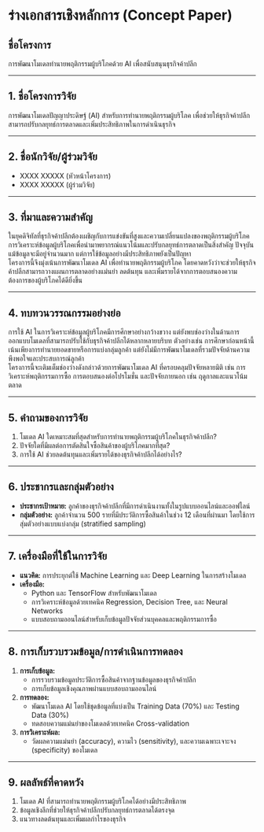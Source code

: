 # ร่างเอกสารเชิงหลักการ (Concept Paper)

## **ชื่อโครงการ**
การพัฒนาโมเดลทำนายพฤติกรรมผู้บริโภคด้วย AI เพื่อสนับสนุนธุรกิจค้าปลีก

---

## **1. ชื่อโครงการวิจัย**
การพัฒนาโมเดลปัญญาประดิษฐ์ (AI) สำหรับการทำนายพฤติกรรมผู้บริโภค เพื่อช่วยให้ธุรกิจค้าปลีกสามารถปรับกลยุทธ์การตลาดและเพิ่มประสิทธิภาพในการดำเนินธุรกิจ

---

## **2. ชื่อนักวิจัย/ผู้ร่วมวิจัย**
- XXXX XXXXX (หัวหน้าโครงการ)  
- XXXX XXXXX (ผู้ร่วมวิจัย)

---

## **3. ที่มาและความสำคัญ**
ในยุคดิจิทัลที่ธุรกิจค้าปลีกต้องเผชิญกับการแข่งขันที่สูงและความเปลี่ยนแปลงของพฤติกรรมผู้บริโภค การวิเคราะห์ข้อมูลผู้บริโภคเพื่อนำมาพยากรณ์แนวโน้มและปรับกลยุทธ์การตลาดเป็นสิ่งสำคัญ ปัจจุบัน แม้ข้อมูลจะมีอยู่จำนวนมาก แต่การใช้ข้อมูลอย่างมีประสิทธิภาพยังเป็นปัญหา  
โครงการนี้จึงมุ่งเน้นการพัฒนาโมเดล AI เพื่อทำนายพฤติกรรมผู้บริโภค โดยคาดหวังว่าจะช่วยให้ธุรกิจค้าปลีกสามารถวางแผนการตลาดอย่างแม่นยำ ลดต้นทุน และเพิ่มรายได้จากการตอบสนองความต้องการของผู้บริโภคได้ดียิ่งขึ้น

---

## **4. ทบทวนวรรณกรรมอย่างย่อ**
การใช้ AI ในการวิเคราะห์ข้อมูลผู้บริโภคมีการศึกษาอย่างกว้างขวาง แต่ยังพบช่องว่างในด้านการออกแบบโมเดลที่สามารถปรับใช้กับธุรกิจค้าปลีกได้หลากหลายบริบท ตัวอย่างเช่น การศึกษาก่อนหน้านี้เน้นเพียงการทำนายยอดขายหรือการแบ่งกลุ่มลูกค้า แต่ยังไม่มีการพัฒนาโมเดลที่รวมปัจจัยด้านความพึงพอใจและประสบการณ์ลูกค้า  
โครงการนี้จะเติมเต็มช่องว่างดังกล่าวด้วยการพัฒนาโมเดล AI ที่ครอบคลุมปัจจัยหลายมิติ เช่น การวิเคราะห์พฤติกรรมการซื้อ การตอบสนองต่อโปรโมชั่น และปัจจัยภายนอก เช่น ฤดูกาลและแนวโน้มตลาด  

---

## **5. คำถามของการวิจัย**
1. โมเดล AI ใดเหมาะสมที่สุดสำหรับการทำนายพฤติกรรมผู้บริโภคในธุรกิจค้าปลีก?  
2. ปัจจัยใดที่มีผลต่อการตัดสินใจซื้อสินค้าของผู้บริโภคมากที่สุด?  
3. การใช้ AI ช่วยลดต้นทุนและเพิ่มรายได้ของธุรกิจค้าปลีกได้อย่างไร?

---

## **6. ประชากรและกลุ่มตัวอย่าง**
- **ประชากรเป้าหมาย:** ลูกค้าของธุรกิจค้าปลีกที่มีการดำเนินงานทั้งในรูปแบบออนไลน์และออฟไลน์  
- **กลุ่มตัวอย่าง:** ลูกค้าจำนวน 500 รายที่มีประวัติการซื้อสินค้าในช่วง 12 เดือนที่ผ่านมา โดยใช้การสุ่มตัวอย่างแบบแบ่งกลุ่ม (stratified sampling)

---

## **7. เครื่องมือที่ใช้ในการวิจัย**
- **แนวคิด:** การประยุกต์ใช้ Machine Learning และ Deep Learning ในการสร้างโมเดล  
- **เครื่องมือ:**  
  - Python และ TensorFlow สำหรับพัฒนาโมเดล  
  - การวิเคราะห์ข้อมูลด้วยเทคนิค Regression, Decision Tree, และ Neural Networks  
  - แบบสอบถามออนไลน์สำหรับเก็บข้อมูลปัจจัยส่วนบุคคลและพฤติกรรมการซื้อ  

---

## **8. การเก็บรวบรวมข้อมูล/การดำเนินการทดลอง**
1. **การเก็บข้อมูล:**  
   - การรวบรวมข้อมูลประวัติการซื้อสินค้าจากฐานข้อมูลของธุรกิจค้าปลีก  
   - การเก็บข้อมูลเชิงคุณภาพผ่านแบบสอบถามออนไลน์  
2. **การทดลอง:**  
   - พัฒนาโมเดล AI โดยใช้ชุดข้อมูลที่แบ่งเป็น Training Data (70%) และ Testing Data (30%)  
   - ทดสอบความแม่นยำของโมเดลด้วยเทคนิค Cross-validation  
3. **การวิเคราะห์ผล:**  
   - วัดผลความแม่นยำ (accuracy), ความไว (sensitivity), และความเฉพาะเจาะจง (specificity) ของโมเดล  

---

## **9. ผลลัพธ์ที่คาดหวัง**
1. โมเดล AI ที่สามารถทำนายพฤติกรรมผู้บริโภคได้อย่างมีประสิทธิภาพ  
2. ข้อมูลเชิงลึกที่ช่วยให้ธุรกิจค้าปลีกปรับกลยุทธ์การตลาดได้ตรงจุด  
3. แนวทางลดต้นทุนและเพิ่มผลกำไรของธุรกิจ
